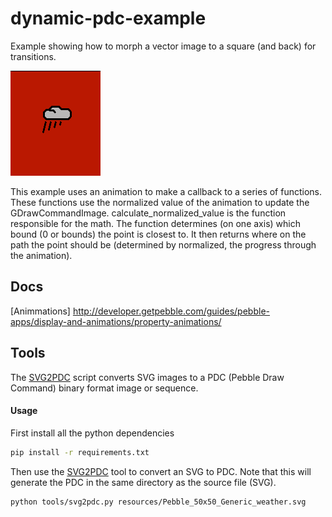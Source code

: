 # dynamic-pdc-example

Example showing how to morph a vector image to a square (and back) for transitions.

![](screenshots/transition.gif)

This example uses an animation to make a callback to a series of functions. These functions use the normalized value of the animation to update the GDrawCommandImage. calculate_normalized_value is the function responsible for the math. The function determines (on one axis) which bound (0 or bounds) the point is closest to. It then returns where on the path the point should be (determined by normalized, the progress through the animation).

## Docs

[Animmations] http://developer.getpebble.com/guides/pebble-apps/display-and-animations/property-animations/

## Tools

The [SVG2PDC](./tools/svg2pdc.py) script converts SVG images to a PDC (Pebble Draw Command) binary format image or sequence.

#### Usage

First install all the python dependencies

```sh
pip install -r requirements.txt
```

Then use the [SVG2PDC](./tools/svg2pdc.py) tool to convert an SVG to PDC. Note that this will generate the PDC in the same directory as the source file (SVG).

```sh
python tools/svg2pdc.py resources/Pebble_50x50_Generic_weather.svg